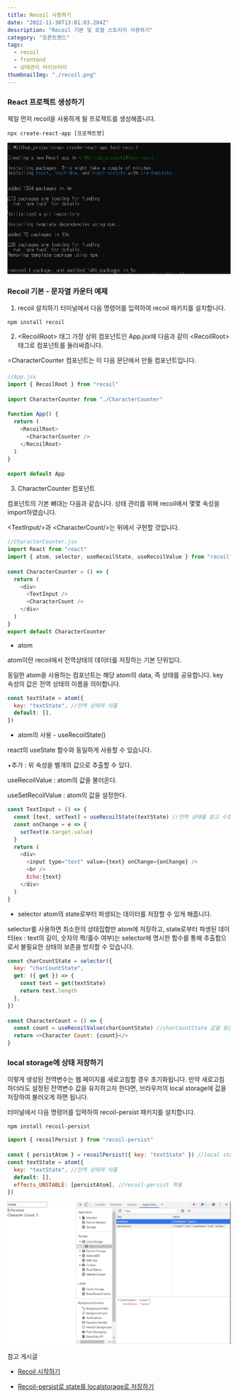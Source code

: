 ```yaml
---
title: Recoil 사용하기
date: "2022-11-30T13:01:03.284Z"
description: "Recoil 기본 및 로컬 스토리지 사용하기"
category: "프론트엔드"
tags:
  - recoil
  - frontend
  - 상태관리 라이브러리
thumbnailImg: "./recoil.png"
---
```


### React 프로젝트 생성하기

제일 먼저 recoil을 사용하게 될 프로젝트를 생성해줍니다.

```
npx create-react-app [프로젝트명]
```

![react 프로젝트 설치](./create_react.png)

### Recoil 기본 - 문자열 카운터 예제

1. recoil 설치하기
   터미널에서 다음 명령어를 입력하여 recoil 패키지를 설치합니다.

```
npm install recoil
```

2. &lt;RecoilRoot&gt; 태그
   가장 상위 컴포넌트인 App.jsx에 다음과 같이 &lt;RecoilRoot&gt; 태그로 컴포넌트를 둘러싸줍니다.

⭐CharacterCounter 컴포넌트는 이 다음 문단에서 만들 컴포넌트입니다.

```javascript
//App.jsx
import { RecoilRoot } from "recoil"

import CharacterCounter from "./CharacterCounter"

function App() {
  return (
    <RecoilRoot>
      <CharacterCounter />
    </RecoilRoot>
  )
}

export default App
```

3. CharacterCounter 컴포넌트

컴포넌트의 기본 뼈대는 다음과 같습니다. 상태 관리를 위해 recoil에서 몇몇 속성을 import하였습니다.

&lt;TextInput/&gt;과 &lt;CharacterCount/&gt;는 뒤에서 구현할 것입니다.

```javascript
//CharacterCounter.jsx
import React from "react"
import { atom, selector, useRecoilState, useRecoilValue } from "recoil"

const CharacterCounter = () => {
  return (
    <div>
      <TextInput />
      <CharacterCount />
    </div>
  )
}
export default CharacterCounter
```

- atom

atom이란 recoil에서 전역상태의 데이터를 저장하는 기본 단위입다.

동일한 atom을 사용하는 컴포넌트는 해당 atom의 data, 즉 상태를 공유합니다.
key 속성의 값은 전역 상태의 이름을 의미합니다.

```javascript
const textState = atom({
  key: "textState", //전역 상태의 이름
  default: [],
})
```

- atom의 사용 - useRecoilState()

react의 useState 함수와 동일하게 사용할 수 있습니다.

+추가 : 위 속성을 별개의 값으로 추출할 수 있다.

useRecoilValue : atom의 값을 불러온다.

useSetRecoilValue : atom의 값을 설정한다.

```javascript
const TextInput = () => {
  const [text, setText] = useRecoilState(textState) //전역 상태를 읽고 수정한다
  const onChange = e => {
    setText(e.target.value)
  }
  return (
    <div>
      <input type="text" value={text} onChange={onChange} />
      <br />
      Echo:{text}
    </div>
  )
}
```

- selector
  atom의 state로부터 파생되는 데이터를 저장할 수 있게 해줍니다.

selector를 사용하면 최소한의 상태집합만 atom에 저장하고, state로부터 파생된 데이터(ex : text의 길이, 숫자의 짝/홀수 여부)는 selector에 명시한 함수를 통해 추출함으로서 불필요한 상태의 보존을 방지할 수 있습니다.

```javascript
const charCountState = selector({
  key: "charCountState",
  get: ({ get }) => {
    const text = get(textState)
    return text.length
  },
})

const CharacterCount = () => {
  const count = useRecoilValue(charCountState) //charCountState 값을 읽는다.
  return <>Character Count: {count}</>
}
```

### local storage에 상태 저장하기

이렇게 생성된 전역변수는 웹 페이지를 새로고침할 경우 초기화됩니다. 만약 새로고침 하더라도 설정된 전역변수 값을 유지하고자 한다면, 브라우저의 local storage에 값을 저장하여 불러오게 하면 됩니다.

터미널에서 다음 명령어를 입력하여 recoil-persist 패키지를 설치합니다.

```
npm install recoil-persist
```

```javascript
import { recoilPersist } from "recoil-persist"

const { persistAtom } = recoilPersist({ key: "textState" }) //local storage에 해당 값을 저장하고 불러올 수 있도록 설정
const textState = atom({
  key: "textState", //전역 상태의 이름
  default: [],
  effects_UNSTABLE: [persistAtom], //recoil-persist 적용
})
```

![local storage에 저장된 결과](./recoil.png)

<nav> 참고 게시글

- [Recoil 시작하기](https://recoiljs.org/ko/docs/introduction/getting-started/)

- [Recoil-persist로 state를 localstorage로 저장하기](https://velog.io/@tchaikovsky/Recoil-persist%EB%A1%9C-state%EB%A5%BC-localstorage%EB%A1%9C-%EC%A0%80%EC%9E%A5%ED%95%98%EA%B8%B0)

</nav>
